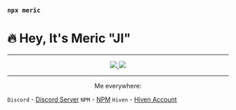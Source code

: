 ### `npx meric`

# 🔥 Hey, It's Meric "JI"


---
<p align="center">
<a href="https://discord.com/users/455384255774720011">
  <img src="https://lanyard-profile-readme.vercel.app/api/455384255774720011"/>
</a>
  
<img src="https://github-readme-stats.vercel.app/api/top-langs/?username=jiprettycool&layout=compact&text_color=fe9cd8&title_color=fe9cd8&bg_color=0d1117&count_private=true&include_all_commits=true&hide_border=true&langs_count=10"/>
</p>

---

<p align="center">
Me everywhere:
</p>

`Discord` - [Discord Server](https://discord.gg/ZQSHn9b)
`NPM` - [NPM](https://www.npmjs.com/~jiprettycool)
`Hiven` - [Hiven Account](https://app.hiven.io/@meric)

